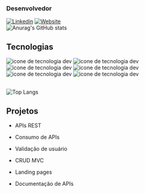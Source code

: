 ### Desenvolvedor

[![Linkedin](https://img.shields.io/badge/LinkedIn-0077B5?style=for-the-badge&logo=linkedin&logoColor=white)](https://www.linkedin.com/in/gabrielsilva17/)
[![Website](https://img.shields.io/badge/dev.to-0A0A0A?style=for-the-badge&logo=devdotto&logoColor=white)](https://seven-7-pot.netlify.app/)<br>
![Anurag's GitHub stats](https://github-readme-stats.vercel.app/api?username=GabryelSilvah&show_icons=true&theme=radical)

## Tecnologias

<div>
      <img src="https://img.shields.io/badge/PHP-777BB4?style=for-the-badge&logo=php&logoColor=white" alt="icone de tecnologia dev">
    <img src="https://img.shields.io/badge/JavaScript-F7DF1E?style=for-the-badge&logo=javascript&logoColor=black" alt="icone de tecnologia dev">
        <img src="https://img.shields.io/badge/MySQL-005C84?style=for-the-badge&logo=mysql&logoColor=white" alt="icone de tecnologia dev">
          <img src="https://img.shields.io/badge/Java-ED8B00?style=for-the-badge&logo=openjdk&logoColor=white" alt="icone de tecnologia dev">
           <img src="https://img.shields.io/badge/HTML5-E34F26?style=for-the-badge&logo=html5&logoColor=white" alt="icone de tecnologia dev"> <img src="https://img.shields.io/badge/CSS3-1572B6?style=for-the-badge&logo=css3&logoColor=white" alt="icone de tecnologia dev">
</div><br>

![Top Langs](https://github-readme-stats.vercel.app/api/top-langs/?username=GabryelSilvah&layout=compact)

## Projetos
- APIs REST<br>

- Consumo de APIs<br>

- Validação de usuário

- CRUD MVC

- Landing pages

- Documentação de APIs
